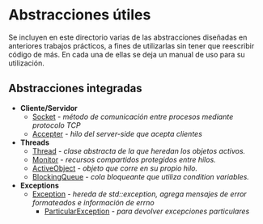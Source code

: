 # Abstracciones útiles

Se incluyen en este directorio varias de las abstracciones diseñadas en anteriores trabajos prácticos, a fines de utilizarlas sin tener que reescribir código de más. En cada una de ellas se deja un manual de uso para su utilización.

## Abstracciones integradas

* **Cliente/Servidor**
    * [Socket](./Client-Server/Socket/) - *método de comunicación entre procesos mediante protocolo TCP*
    * [Accepter](./Client-Server/Accepter/) - *hilo del server-side que acepta clientes*
* **Threads**
    * [Thread](./Threads/Thread/) - *clase abstracta de la que heredan los objetos activos.*
    * [Monitor](./Threads/Monitor/) - *recursos compartidos protegidos entre hilos.*
    * [ActiveObject](./Threads/ActiveObject/) - *objeto que corre en su propio hilo.*
    * [BlockingQueue](./Threads/BlockingQueue/) - *cola bloqueante que utiliza condition variables.*
* **Exceptions**
    * [Exception](./Exceptions/Exception/) - *hereda de std::exception, agrega mensajes de error formateados e información de errno*
        * [ParticularException](./Exceptions/ParticularException/) - *para devolver excepciones particulares*